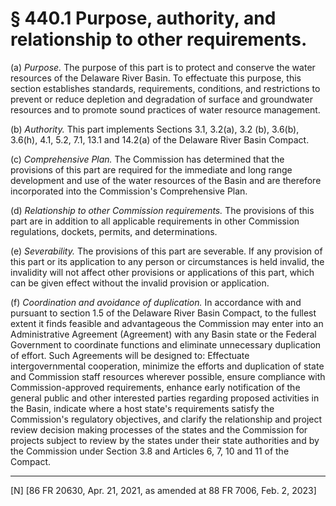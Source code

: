 # § 440.1   Purpose, authority, and relationship to other requirements.

(a) *Purpose.* The purpose of this part is to protect and conserve the water resources of the Delaware River Basin. To effectuate this purpose, this section establishes standards, requirements, conditions, and restrictions to prevent or reduce depletion and degradation of surface and groundwater resources and to promote sound practices of water resource management.


(b) *Authority.* This part implements Sections 3.1, 3.2(a), 3.2 (b), 3.6(b), 3.6(h), 4.1, 5.2, 7.1, 13.1 and 14.2(a) of the Delaware River Basin Compact.


(c) *Comprehensive Plan.* The Commission has determined that the provisions of this part are required for the immediate and long range development and use of the water resources of the Basin and are therefore incorporated into the Commission's Comprehensive Plan.




(d) *Relationship to other Commission requirements.* The provisions of this part are in addition to all applicable requirements in other Commission regulations, dockets, permits, and determinations.








(e) *Severability.* The provisions of this part are severable. If any provision of this part or its application to any person or circumstances is held invalid, the invalidity will not affect other provisions or applications of this part, which can be given effect without the invalid provision or application.


(f) *Coordination and avoidance of duplication.* In accordance with and pursuant to section 1.5 of the Delaware River Basin Compact, to the fullest extent it finds feasible and advantageous the Commission may enter into an Administrative Agreement (Agreement) with any Basin state or the Federal Government to coordinate functions and eliminate unnecessary duplication of effort. Such Agreements will be designed to: Effectuate intergovernmental cooperation, minimize the efforts and duplication of state and Commission staff resources wherever possible, ensure compliance with Commission-approved requirements, enhance early notification of the general public and other interested parties regarding proposed activities in the Basin, indicate where a host state's requirements satisfy the Commission's regulatory objectives, and clarify the relationship and project review decision making processes of the states and the Commission for projects subject to review by the states under their state authorities and by the Commission under Section 3.8 and Articles 6, 7, 10 and 11 of the Compact.





---

[N] [86 FR 20630, Apr. 21, 2021, as amended at 88 FR 7006, Feb. 2, 2023]






